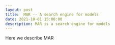 ```yaml
---
layout: post
title:  MAR -- A search engine for models
date: 2021-10-01 15:00:00
description: MAR is a search engine for models
---
```


Here we describe MAR
